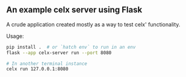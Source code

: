## An example celx server using Flask

A crude application created mostly as a way to test celx' functionality.

Usage:

```bash
pip install .  # or `hatch env` to run in an env
flask --app celx-server run --port 8080

# In another terminal instance
celx run 127.0.0.1:8080
```
